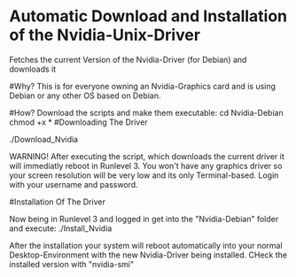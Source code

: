 # Automatic Download and Installation of the Nvidia-Unix-Driver
Fetches the current Version of the Nvidia-Driver (for Debian) and downloads it

#Why?
This is for everyone owning an Nvidia-Graphics card and is using Debian or any other OS based on Debian.

#How?
Download the scripts and make them executable:
cd Nvidia-Debian
chmod +x *
#Downloading The Driver

./Download_Nvidia

WARNING! After executing the script, which downloads the current driver it will immediatly reboot in Runlevel 3. You won't have any graphics driver so your screen resolution will be very low and its only Terminal-based. Login with your username and password.

#Installation Of The Driver

Now being in Runlevel 3 and logged in get into the "Nvidia-Debian" folder and execute:
./Install_Nvidia

After the installation your system will reboot automatically into your normal Desktop-Environment with the new Nvidia-Driver being installed. CHeck the installed version with "nvidia-smi"
